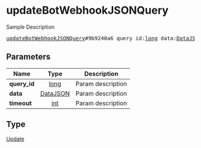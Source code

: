 # updateBotWebhookJSONQuery

Sample Description

<pre>
<a href="../constructor/updateBotWebhookJSONQuery.md">updateBotWebhookJSONQuery</a>#9b9240a6 query_id:<a href="../type/long.md">long</a> data:<a href="../type/DataJSON.md">DataJSON</a> timeout:<a href="../type/int.md">int</a> = <a href="../type/Update.md">Update</a>;
</pre>

## Parameters

| Name | Type | Description |
|------|:----:|-------------|
| **query_id** | [long](../type/long.md) | Param description |
| **data** | [DataJSON](../type/DataJSON.md) | Param description |
| **timeout** | [int](../type/int.md) | Param description |

## Type

[Update](../type/Update.md)

